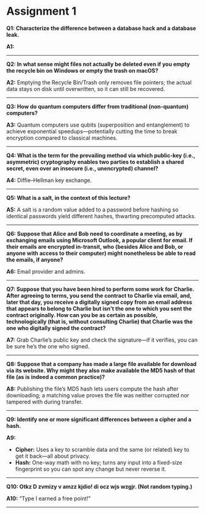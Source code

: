 # Assignment 1

**Q1: Characterize the difference between a database hack and a database leak.**

**A1:** 

---

**Q2: In what sense might files not actually be deleted even if you empty the recycle bin on Windows or empty the trash on macOS?**

**A2:** Emptying the Recycle Bin/Trash only removes file pointers; the actual data stays on disk until overwritten, so it can still be recovered.

---

**Q3: How do quantum computers differ from traditional (non-quantum) computers?**

**A3:** Quantum computers use qubits (superposition and entanglement) to achieve exponential speedups—potentially cutting the time to break encryption compared to classical machines.

---

**Q4: What is the term for the prevailing method via which public-key (i.e., asymmetric) cryptography enables two parties to establish a shared secret, even over an insecure (i.e., unencrypted) channel?**

**A4:** Diffie–Hellman key exchange.

---

**Q5: What is a salt, in the context of this lecture?**

**A5:** A salt is a random value added to a password before hashing so identical passwords yield different hashes, thwarting precomputed attacks.

---

**Q6: Suppose that Alice and Bob need to coordinate a meeting, as by exchanging emails using Microsoft Outlook, a popular client for email. If their emails are encrypted in-transit, who (besides Alice and Bob, or anyone with access to their computer) might nonetheless be able to read the emails, if anyone?**

**A6:** Email provider and admins.

---

**Q7: Suppose that you have been hired to perform some work for Charlie. After agreeing to terms, you send the contract to Charlie via email, and, later that day, you receive a digitally signed copy from an email address that appears to belong to Charlie but isn't the one to which you sent the contract originally. How can you be as certain as possible, technologically (that is, without consulting Charlie) that Charlie was the one who digitally signed the contract?**

**A7:** Grab Charlie’s public key and check the signature—if it verifies, you can be sure he’s the one who signed.

---

**Q8: Suppose that a company has made a large file available for download via its website. Why might they also make available the MD5 hash of that file (as is indeed a common practice)?**

**A8:** Publishing the file’s MD5 hash lets users compute the hash after downloading; a matching value proves the file was neither corrupted nor tampered with during transfer.

---

**Q9: Identify one or more significant differences between a cipher and a hash.**

**A9:**

* **Cipher:** Uses a key to scramble data and the same (or related) key to get it back—all about privacy.
* **Hash:** One-way math with no key; turns any input into a fixed-size fingerprint so you can spot any change but never reverse it.

---

**Q10: Otkz D zvmizy v amzz kjdio! di ocz wjs wzgjr. (Not random typing.)**

**A10:** “Type I earned a free point!”

---
